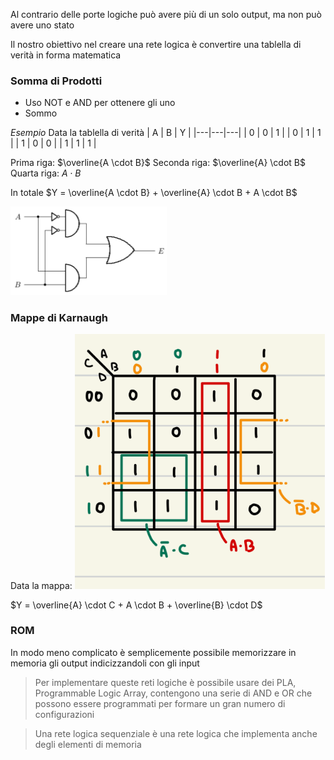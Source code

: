 Al contrario delle porte logiche può avere più di un solo output, ma non può avere uno stato

Il nostro obiettivo nel creare una rete logica è convertire una tablella di verità in forma matematica

### Somma di Prodotti
- Uso NOT e AND per ottenere gli uno
- Sommo

_Esempio_
Data la tablella di verità
| A | B | Y |
|---|---|---|
| 0 | 0 | 1 |
| 0 | 1 | 1 |
| 1 | 0 | 0 |
| 1 | 1 | 1 |

Prima riga:  $\overline{A \cdot B}$ 
Seconda riga: $\overline{A} \cdot B$
Quarta riga: $A \cdot B$

In totale $Y = \overline{A \cdot B} + \overline{A} \cdot B + A \cdot B$

<img src="assets/rete_logica.png" width="250">

### Mappe di Karnaugh
Data la mappa:
<img src="assets/mappa_di_Karnaugh.png" width="400">

$Y = \overline{A} \cdot C + A \cdot B + \overline{B} \cdot D$

### ROM
In modo meno complicato è semplicemente possibile memorizzare in memoria gli output indicizzandoli con gli input

> Per implementare queste reti logiche è possibile usare dei PLA, Programmable Logic Array, contengono una serie di AND e OR che possono essere programmati per formare un gran numero di configurazioni

> Una rete logica sequenziale è una rete logica che implementa anche degli elementi di memoria